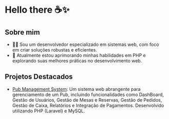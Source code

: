 # Hello there ☕✨

## Sobre mim
- 👨‍💻 Sou um desenvolvedor especializado em sistemas web, com foco em criar soluções robustas e eficientes.
- 🌱 Atualmente estou aprimorando minhas habilidades em PHP e explorando suas melhores práticas no desenvolvimento web.

## Projetos Destacados
- [Pub Management System](https://github.com/OliveiraWebDev/pub-management-system): Um sistema web abrangente para gerenciamento de um Pub, incluindo funcionalidades como DashBoard, Gestão de Usuários, Gestão de Mesas e Reservas, Gestão de Pedidos, Gestão de Caixa, Relatórios e Integração de Pagamentos. Desenvolvido utilizando PHP (Laravel) e MySQL.

